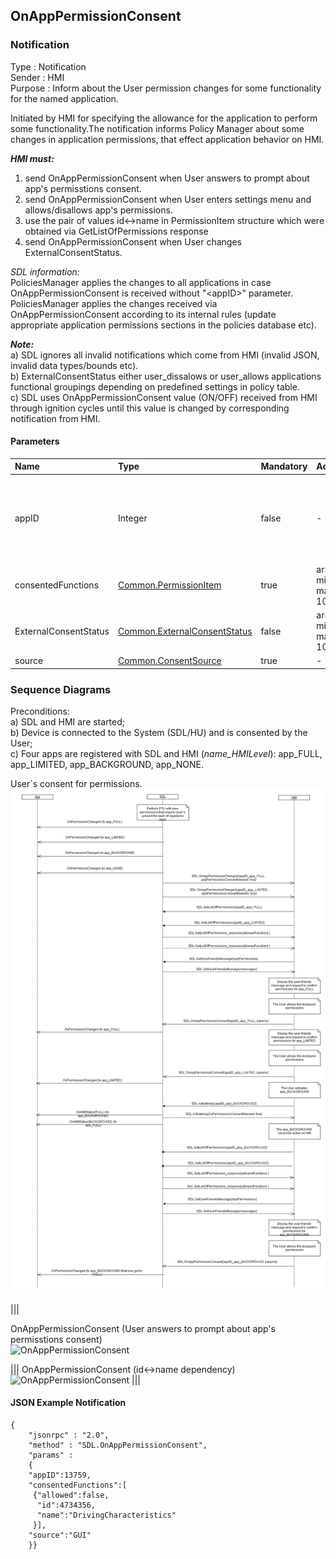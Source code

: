 ## OnAppPermissionConsent


### Notification
Type
: Notification  
Sender
: HMI  
Purpose
: Inform about the User permission changes for some functionality for the named application.

Initiated by HMI for specifying the allowance for the application to perform some functionality.The notification informs Policy Manager about some changes in application permissions, that effect application behavior on HMI.  

_**HMI must:**_   
1) send OnAppPermissionConsent when User answers to prompt about app's permisstions consent.  
2) send OnAppPermissionConsent when User enters settings menu and allows/disallows app's permissions.  
3) use the pair of values id<->name in PermissionItem structure which were obtained via GetListOfPermissions response  
4) send OnAppPermissionConsent when User changes ExternalConsentStatus.

_SDL information:_  
PoliciesManager applies the changes to all applications in case OnAppPermissionConsent is received without "\<appID>\" parameter.
PoliciesManager applies the changes received via OnAppPermissionConsent according to its internal rules (update appropriate application permissions sections in the policies database etc).


_**Note:**_  
a) SDL ignores all invalid notifications which come from HMI (invalid JSON, invalid data types/bounds etc).  
b) ExternalConsentStatus either user_dissalows or user_allows applications functional groupings depending on predefined settings in policy table.  
c) SDL  uses OnAppPermissionConsent value (ON/OFF) received from HMI through ignition cycles until this value is changed by corresponding notification from HMI.

#### Parameters

|Name|Type|Mandatory|Additional|Description|
|:---|:---|:--------|:---------|:----------|
|appID|Integer|false|-|Information about the application. See [HMIApplication]. If omitted - allow/disallow all applications.|
|consentedFunctions|[Common.PermissionItem]|true|array: true<br>minsize: 1<br>maxsize: 100|-|
|ExternalConsentStatus|[Common.ExternalConsentStatus]|false|array: true <br>minsize: 1<br>maxsize: 100|-|
|source|[Common.ConsentSource]|true|-|-|

[HMIApplication]: https://github.com/smartdevicelink/sdl_hmi_integration_guidelines/blob/develop/docs/Common/Structs/index.md#hmiapplication
[Common.PermissionItem]: https://github.com/smartdevicelink/sdl_hmi_integration_guidelines/blob/develop/docs/Common/Structs/index.md#permissionitem
[Common.ExternalConsentStatus]: https://github.com/smartdevicelink/sdl_hmi_integration_guidelines/blob/develop/docs/Common/Structs/index.md#externalconsentstatus
[Common.ConsentSource]: https://github.com/smartdevicelink/sdl_hmi_integration_guidelines/blob/develop/docs/Common/Enums/index.md#consentsource

### Sequence Diagrams

Preconditions:  
a) SDL and HMI are started;   
b) Device is connected to the System (SDL/HU) and is consented by the User;   
c) Four apps are registered with SDL and HMI (_name_HMILevel_): app_FULL, app_LIMITED, app_BACKGROUND, app_NONE.

User\`s consent for permissions.
![OnAppPermissionConsent](https://github.com/DrachenkoAnastasiia/sdl_hmi_integration_guidelines/blob/PTU_external_proprietary/docs/SDL/OnAppPermissionConsent/assets/User%60s%20Consent%20for%20permissions.png)

|||

OnAppPermissionConsent (User answers to prompt about app's permisstions consent)   
![OnAppPermissionConsent](https://github.com/smartdevicelink/sdl_hmi_integration_guidelines/blob/develop/docs/SDL/OnAppPermissionConsent/assets/OnAppPermissionConsent.png)

|||
OnAppPermissionConsent (id<->name dependency)
![OnAppPermissionConsent](https://github.com/smartdevicelink/sdl_hmi_integration_guidelines/blob/develop/docs/SDL/OnAppPermissionConsent/assets/OnAppPermissionConsent2.png)
|||

#### JSON Example Notification
```
{
	"jsonrpc" : "2.0",
	"method" : "SDL.OnAppPermissionConsent",
	"params" :  
	{
    "appID":13759,
    "consentedFunctions":[
     {"allowed":false,
      "id":4734356,
      "name":"DrivingCharacteristics"
     }],
    "source":"GUI"
    }}

```
